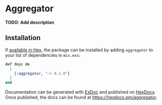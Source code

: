 # Aggregator

**TODO: Add description**

## Installation

If [available in Hex](https://hex.pm/docs/publish), the package can be installed
by adding `aggregator` to your list of dependencies in `mix.exs`:

```elixir
def deps do
  [
    {:aggregator, "~> 0.1.0"}
  ]
end
```

Documentation can be generated with [ExDoc](https://github.com/elixir-lang/ex_doc)
and published on [HexDocs](https://hexdocs.pm). Once published, the docs can
be found at <https://hexdocs.pm/aggregator>.

